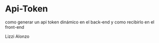 # Api-Token
como generar un api token dinámico en el back-end y como recibirlo en el front-end

Lizzi  Alonzo
